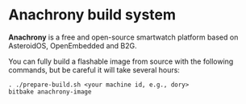 Anachrony build system
======================

**Anachrony** is a free and open-source smartwatch platform based on AsteroidOS, OpenEmbedded and B2G.

You can fully build a flashable image from source with the following commands, but be careful it will take several hours:

    . ./prepare-build.sh <your machine id, e.g., dory>
    bitbake anachrony-image
